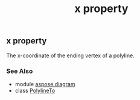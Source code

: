 ﻿---
title: x property
second_title: Aspose.Diagram for Python via .NET API References
description: 
type: docs
weight: 60
url: /python-net/aspose.diagram/polylineto/x/
is_root: false
---

## x property


The x-coordinate of the ending vertex of a polyline.

### See Also
* module [aspose.diagram](../../)
* class [PolylineTo](/diagram/python-net/aspose.diagram/polylineto)
